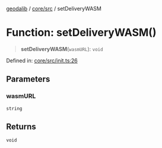[geodalib](../../../modules.md) / [core/src](../index.md) / setDeliveryWASM

# Function: setDeliveryWASM()

> **setDeliveryWASM**(`wasmURL`): `void`

Defined in: [core/src/init.ts:26](https://github.com/GeoDaCenter/geoda-lib/blob/3f9453a08cf3d7f96b1a0d65d18359804129d8d2/js/packages/core/src/init.ts#L26)

## Parameters

### wasmURL

`string`

## Returns

`void`
